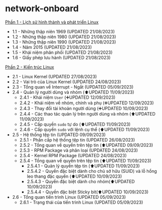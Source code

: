 # network-onboard
[Phần 1 - Lịch sử hình thành và phát triển Linux](https://github.com/volehuy1998/network-onboard/blob/master/linux-onboard/linux-history-onboard.md)

- 1.1 - Những thập niên 1969 (UPDATED 21/08/2023)
- 1.2 - Những thập niên 1980 (UPDATED 21/08/2023)
- 1.3 - Những thập niên 1990 (UPDATED 21/08/2023)
- 1.4 - Năm 2015 (UPDATED 21/08/2023)
- 1.5 - Khái niệm phân phối (UPDATED 21/08/2023)
- 1.6 - Giấy phép lưu hành (UPDATED 21/08/2023)

[Phần 2 - Kiến trúc Linux](https://github.com/volehuy1998/network-onboard/blob/master/linux-onboard/linux-arch-onboard.md)

- 2.1 - Linux Kernel (UPDATED 27/08/2023)
- 2.2 - Vai trò của Linux Kernel (UPDATED 24/08/2023)
- 2.3 - Tổng quan về Interrupt - Ngắt (UPDATED 05/09/2023)
- 2.4 - Quản lý người dùng và nhóm (:arrow_up:UPDATED 11/09/2023)
    - 2.4.1 - Khái niệm `User` (:heavy_plus_sign:UPDATED 12/09/2023)
    - 2.4.2 - Khái niệm về nhóm, chính và phụ (:heavy_plus_sign:UPDATED 12/09/2023)
    - 2.4.3 - Thay đổi tài khoản người dùng (:heavy_plus_sign:UPDATED 10/09/2023)
    - 2.4.4 - Các thao tác quản lý trên người dùng và nhóm (:arrow_up:UPDATED 11/09/2023)
    - 2.4.5 - Cấp quyền `sudo` tự do (:arrow_up:UPDATED 11/09/2023)
    - 2.4.6 - Cấp quyền `sudo` với lệnh cụ thể (:arrow_up:UPDATED 11/09/2023)
- 2.5 - Hệ thống tệp tin (UPDATED 09/09/2023)
    - 2.5.1 - Phân cấp hệ thống tệp tin (UPDATED 26/08/2023)
    - 2.5.2 - Tổng quan về quyền trên tệp tin (:arrow_up:UPDATED 09/09/2023)
    - 2.5.3 - RPM Package và phân loại (UPDATED 24/08/2023)
    - 2.5.4 - Kernel RPM Package (UPDATED 24/08/2023)
    - 2.5.4 - Tổng quan về quyền trên tệp tin (:arrow_up:UPDATED 11/09/2023)
        - 2.5.4.1 - Quản lý quyền tệp tin (:arrow_up:UPDATED 11/09/2023)
        - 2.5.4.2 - Quyền đặc biệt dành cho chủ sở hữu (SUID) và lỗ hổng leo thang đặc quyền (:arrow_up:UPDATED 10/09/2023)
        - 2.5.4.3 - Quyền đặc biệt dành cho nhóm(:arrow_up:UPDATED 10/09/2023)
        - 2.5.4.4 - Quyền đặc biệt Sticky bit(:arrow_up:UPDATED 10/09/2023)
- 2.6 - Tổng quan tiến trình Linux (UPDATED 05/09/2023)
    - 2.6.1 - Trạng thái của tiến trình Linux (UPDATED 05/09/2023)